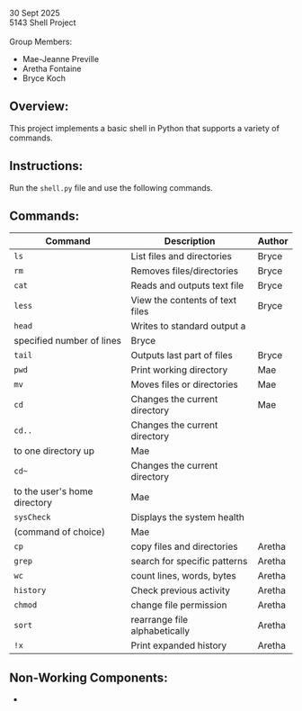 30 Sept 2025 <br>
5143 Shell Project <br><br>
Group Members:
- Mae-Jeanne Preville
- Aretha Fontaine 
- Bryce Koch

## Overview:
This project implements a basic shell in Python that supports a variety of commands.

## Instructions:
Run the `shell.py` file and use the following commands.

## Commands:
| Command   | Description                     | Author   |
|-----------|---------------------------------|----------|
| `ls`      | List files and directories      |   Bryce  |
| `rm`      | Removes files/directories       |   Bryce  |
| `cat`     | Reads and outputs text file     |   Bryce  |
| `less`    | View the contents of text files |   Bryce  |
| `head`    | Writes to standard output a 
              specified number of lines       |   Bryce  |
| `tail`    | Outputs last part of files      |   Bryce  |
| `pwd`     | Print working directory         |   Mae    |
| `mv`      | Moves files or directories      |   Mae    |
| `cd`      | Changes the current directory   |   Mae    |
| `cd..`    | Changes the current directory
              to one directory up             |   Mae    |
| `cd~`     | Changes the current directory
              to the user's home directory    |   Mae    |
| `sysCheck`| Displays the system health 
              (command of choice)             |   Mae    |
| `cp`      | copy files and directories      |  Aretha  |
| `grep`    | search for specific patterns    |  Aretha  |
| `wc`      | count lines, words, bytes       |  Aretha  |
| `history` | Check previous activity         |  Aretha  |
| `chmod`   | change file permission          |  Aretha  |
| `sort`    | rearrange file alphabetically   |  Aretha  |
| `!x`      | Print expanded history          |  Aretha  |

## Non-Working Components:
-
